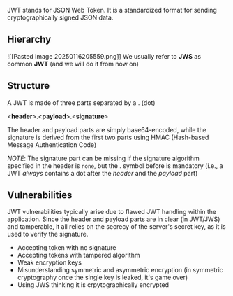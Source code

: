 JWT stands for JSON Web Token.
It is a standardized format for sending cryptographically signed JSON data.
## Hierarchy
![[Pasted image 20250116205559.png]]
We usually refer to **JWS** as common **JWT** (and we will do it from now on)
## Structure
A JWT is made of three parts separated by a . (dot)

\<**header**>.\<**payload**>.\<**signature**>

The header and payload parts are simply base64-encoded, while the signature is derived from the first two parts using HMAC (Hash-based Message Authentication Code)

*NOTE*: The signature part can be missing if the signature algorithm specified in the header is `none`, but the . symbol before is mandatory (i.e., a JWT *always* contains a dot after the *header* and the *payload* part)
## Vulnerabilities
JWT vulnerabilities typically arise due to flawed JWT handling within the application. Since the header and payload parts are in clear (in JWT/JWS) and tamperable, it all relies on the secrecy of the server's secret key, as it is used to verify the signature.

- Accepting token with no signature
- Accepting tokens with tampered algorithm
- Weak encryption keys
- Misunderstanding symmetric and asymmetric encryption (in symmetric cryptography once the single key is leaked, it's game over)
- Using JWS thinking it is crpytographically encrypted